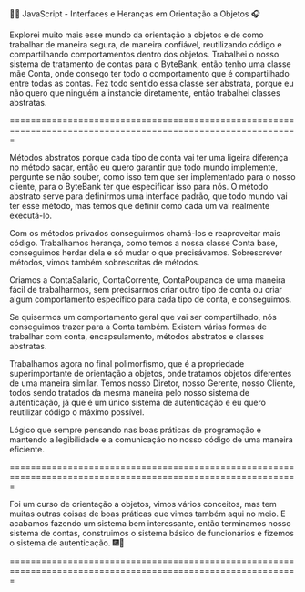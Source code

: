 👨‍💻 JavaScript - Interfaces e Heranças em Orientação a Objetos 🎧

Explorei muito mais esse mundo da orientação a objetos e de como trabalhar de maneira segura, de maneira confiável, reutilizando código e compartilhando comportamentos dentro dos objetos.
Trabalhei o nosso sistema de tratamento de contas para o ByteBank, então tenho uma classe mãe Conta, onde consego ter todo o comportamento que é compartilhado entre todas as contas. Fez todo sentido essa classe ser abstrata, porque eu não quero que ninguém a instancie diretamente, então trabalhei classes abstratas.

=============================================================================================================

Métodos abstratos porque cada tipo de conta vai ter uma ligeira diferença no método sacar, então eu quero garantir que todo mundo implemente, pergunte se não souber, como isso tem que ser implementado para o nosso cliente, para o ByteBank ter que especificar isso para nós.
O método abstrato serve para definirmos uma interface padrão, que todo mundo vai ter esse método, mas temos que definir como cada um vai realmente executá-lo.

Com os métodos privados conseguirmos chamá-los e reaproveitar mais código. Trabalhamos herança, como temos a nossa classe Conta base, conseguimos herdar dela e só mudar o que precisávamos. Sobrescrever métodos, vimos também sobrescritas de métodos.

Criamos a ContaSalario, ContaCorrente, ContaPoupanca de uma maneira fácil de trabalharmos, sem precisarmos criar outro tipo de conta ou criar algum comportamento específico para cada tipo de conta, e conseguimos.

Se quisermos um comportamento geral que vai ser compartilhado, nós conseguimos trazer para a Conta também. Existem várias formas de trabalhar com conta, encapsulamento, métodos abstratos e classes abstratas.

Trabalhamos agora no final polimorfismo, que é a propriedade superimportante de orientação a objetos, onde tratamos objetos diferentes de uma maneira similar. Temos nosso Diretor, nosso Gerente, nosso Cliente, todos sendo tratados da mesma maneira pelo nosso sistema de autenticação, já que é um único sistema de autenticação e eu quero reutilizar código o máximo possível.

Lógico que sempre pensando nas boas práticas de programação e mantendo a legibilidade e a comunicação no nosso código de uma maneira eficiente.

=============================================================================================================

Foi um curso de orientação a objetos, vimos vários conceitos, mas tem muitas outras coisas de boas práticas que vimos também aqui no meio. E acabamos fazendo um sistema bem interessante, então terminamos nosso sistema de contas, construimos o sistema básico de funcionários e fizemos o sistema de autenticação. 🎆🎇

=============================================================================================================